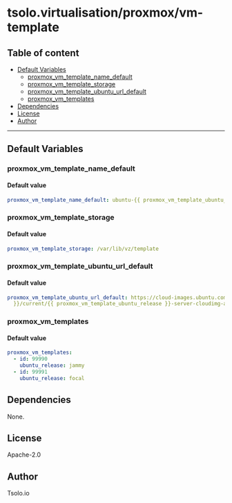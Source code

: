 # tsolo.virtualisation/proxmox/vm-template

## Table of content

- [Default Variables](#default-variables)
  - [proxmox_vm_template_name_default](#proxmox_vm_template_name_default)
  - [proxmox_vm_template_storage](#proxmox_vm_template_storage)
  - [proxmox_vm_template_ubuntu_url_default](#proxmox_vm_template_ubuntu_url_default)
  - [proxmox_vm_templates](#proxmox_vm_templates)
- [Dependencies](#dependencies)
- [License](#license)
- [Author](#author)

---

## Default Variables

### proxmox_vm_template_name_default

#### Default value

```YAML
proxmox_vm_template_name_default: ubuntu-{{ proxmox_vm_template_ubuntu_release }}-cloudinit-template
```

### proxmox_vm_template_storage

#### Default value

```YAML
proxmox_vm_template_storage: /var/lib/vz/template
```

### proxmox_vm_template_ubuntu_url_default

#### Default value

```YAML
proxmox_vm_template_ubuntu_url_default: https://cloud-images.ubuntu.com/{{ proxmox_vm_template_ubuntu_release
  }}/current/{{ proxmox_vm_template_ubuntu_release }}-server-cloudimg-amd64.img
```

### proxmox_vm_templates

#### Default value

```YAML
proxmox_vm_templates:
  - id: 99990
    ubuntu_release: jammy
  - id: 99991
    ubuntu_release: focal
```



## Dependencies

None.

## License

Apache-2.0

## Author

Tsolo.io
